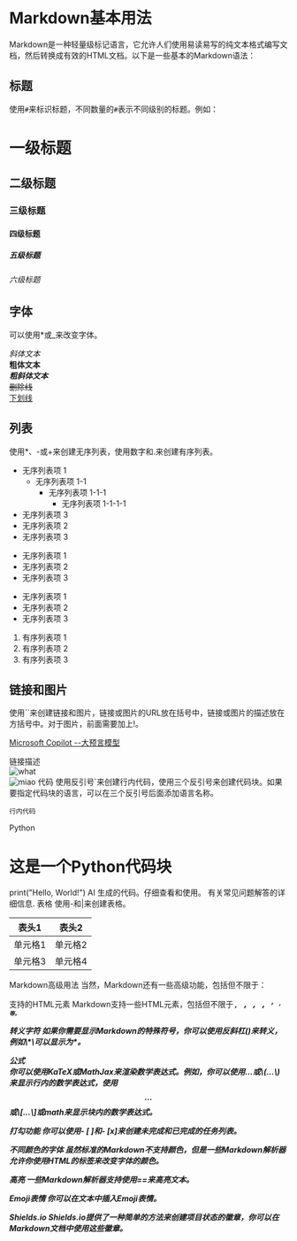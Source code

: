 <!--
 * _______________#########_______________________ 
 * ______________############_____________________ 
 * ______________#############____________________ 
 * _____________##__###########___________________ 
 * ____________###__######_#####__________________ 
 * ____________###_#######___####_________________ 
 * ___________###__##########_####________________ 
 * __________####__###########_####_______________ 
 * ________#####___###########__#####_____________ 
 * _______######___###_########___#####___________ 
 * _______#####___###___########___######_________ 
 * ______######___###__###########___######_______ 
 * _____######___####_##############__######______ 
 * ____#######__#####################_#######_____ 
 * ____#######__##############################____ 
 * ___#######__######_#################_#######___ 
 * ___#######__######_######_#########___######___ 
 * ___#######____##__######___######_____######___ 
 * ___#######________######____#####_____#####____ 
 * ____######________#####_____#####_____####_____ 
 * _____#####________####______#####_____###______ 
 * ______#####______;###________###______#________ 
 * ________##_______####________####______________ 
 * 
 * @Author: 崩布猪
 * @Date: 2024-03-07 09:59:43
 * @LastEditors: 崩布猪
 * @LastEditTime: 2024-03-07 11:18:31
 * @FilePath: \P_code\Markdown.md
 * @Description: 
 * 
 -->

# Markdown基本用法

Markdown是一种轻量级标记语言，它允许人们使用易读易写的纯文本格式编写文档，然后转换成有效的HTML文档。以下是一些基本的Markdown语法：

## 标题

使用`#`来标识标题，不同数量的`#`表示不同级别的标题。例如：

<!-- ```markdown -->
# 一级标题
## 二级标题
### 三级标题
#### 四级标题
##### 五级标题
###### 六级标题

## 字体

可以使用*或_来改变字体。

*斜体文本*  
**粗体文本**  
***粗斜体文本***  
~~删除线~~  
<u>下划线</u>

## 列表
使用*、-或+来创建无序列表，使用数字和.来创建有序列表。

- 无序列表项 1
  - 无序列表项 1-1
    - 无序列表项 1-1-1  
      - 无序列表项 1-1-1-1 
- 无序列表项 3
- 无序列表项 2
- 无序列表项 3

* 无序列表项 1
* 无序列表项 2
* 无序列表项 3
  
+ 无序列表项 1
+ 无序列表项 2
+ 无序列表项 3 

1. 有序列表项 1
2. 有序列表项 2
3. 有序列表项 3

## 链接和图片
使用``来创建链接和图片，链接或图片的URL放在括号中，链接或图片的描述放在方括号中。对于图片，前面需要加上!。

[Microsoft Copilot --大预言模型](https://www.bing.com/chat?form=NTPCHB)

链接描述  
![what](../image/what.png)  
![miao](../image/miao.jpg)
代码
使用反引号`来创建行内代码，使用三个反引号来创建代码块。如果要指定代码块的语言，可以在三个反引号后面添加语言名称。

`行内代码`

Python

# 这是一个Python代码块
print("Hello, World!")
AI 生成的代码。仔细查看和使用。 有关常见问题解答的详细信息.
表格
使用-和|来创建表格。

| 表头1 | 表头2 |
| ------ | ------ |
| 单元格1 | 单元格2 |
| 单元格3 | 单元格4 |

Markdown高级用法
当然，Markdown还有一些高级功能，包括但不限于：

支持的HTML元素
Markdown支持一些HTML元素，包括但不限于<kbd>, <b>, <i>, <em>, <sup>, <sub>, <br>等。

转义字符
如果你需要显示Markdown的特殊符号，你可以使用反斜杠(\)来转义，例如\\*\\*可以显示为**。

公式  
你可以使用KaTeX或MathJax来渲染数学表达式。例如，你可以使用$...$或\\(...\\)来显示行内的数学表达式，使用$$...$$或\\[...\\]或math来显示块内的数学表达式。

打勾功能
你可以使用- [ ]和- [x]来创建未完成和已完成的任务列表。

不同颜色的字体
虽然标准的Markdown不支持颜色，但是一些Markdown解析器允许你使用HTML的<font>标签来改变字体的颜色。

高亮
一些Markdown解析器支持使用==来高亮文本。

Emoji表情
你可以在文本中插入Emoji表情。

Shields.io
Shields.io提供了一种简单的方法来创建项目状态的徽章，你可以在Markdown文档中使用这些徽章。